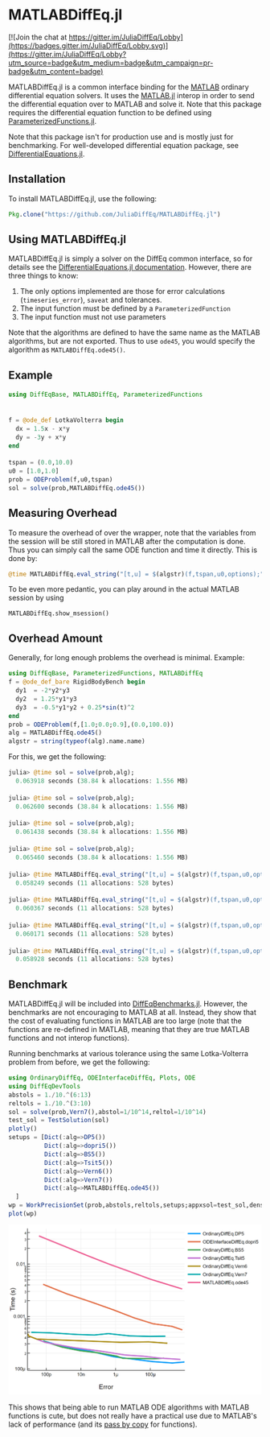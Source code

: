 # MATLABDiffEq.jl

[![Join the chat at https://gitter.im/JuliaDiffEq/Lobby](https://badges.gitter.im/JuliaDiffEq/Lobby.svg)](https://gitter.im/JuliaDiffEq/Lobby?utm_source=badge&utm_medium=badge&utm_campaign=pr-badge&utm_content=badge)

MATLABDiffEq.jl is a common interface binding for the [MATLAB](https://www.mathworks.com/products/matlab.html) ordinary differential equation solvers. It uses the [MATLAB.jl](https://github.com/JuliaInterop/MATLAB.jl) interop in order to
send the differential equation over to MATLAB and solve it. Note that this
package requires the differential equation function to be defined using
[ParameterizedFunctions.jl](https://github.com/JuliaDiffEq/ParameterizedFunctions.jl).

Note that this package isn't for production use and is mostly just for benchmarking. For well-developed differential equation package, see
[DifferentialEquations.jl](https://github.com/JuliaDiffEq/DifferentialEquations.jl).

## Installation

To install MATLABDiffEq.jl, use the following:

```julia
Pkg.clone("https://github.com/JuliaDiffEq/MATLABDiffEq.jl")
```

## Using MATLABDiffEq.jl

MATLABDiffEq.jl is simply a solver on the DiffEq common interface, so for details see the [DifferentialEquations.jl documentation](https://juliadiffeq.github.io/DiffEqDocs.jl/latest/). However, there are three things to know:

1. The only options implemented are those for error calculations (`timeseries_error`), `saveat` and tolerances.
2. The input function must be defined by a `ParameterizedFunction`
3. The input function must not use parameters

Note that the algorithms are defined to have the same name as the MATLAB algorithms, but are not exported. Thus to use `ode45`, you would specify the algorithm as `MATLABDiffEq.ode45()`.

## Example

```julia
using DiffEqBase, MATLABDiffEq, ParameterizedFunctions


f = @ode_def LotkaVolterra begin
  dx = 1.5x - x*y
  dy = -3y + x*y
end

tspan = (0.0,10.0)
u0 = [1.0,1.0]
prob = ODEProblem(f,u0,tspan)
sol = solve(prob,MATLABDiffEq.ode45())
```

## Measuring Overhead

To measure the overhead of over the wrapper, note that the variables
from the session will be still stored in MATLAB after the computation
is done. Thus you can simply call the same ODE function and time it
directly. This is done by:

```julia
@time MATLABDiffEq.eval_string("[t,u] = $(algstr)(f,tspan,u0,options);")
```

To be even more pedantic, you can play around in the actual MATLAB
session by using

```
MATLABDiffEq.show_msession()
```

## Overhead Amount

Generally, for long enough problems the overhead is minimal. Example:

```julia
using DiffEqBase, ParameterizedFunctions, MATLABDiffEq
f = @ode_def_bare RigidBodyBench begin
  dy1  = -2*y2*y3
  dy2  = 1.25*y1*y3
  dy3  = -0.5*y1*y2 + 0.25*sin(t)^2
end
prob = ODEProblem(f,[1.0;0.0;0.9],(0.0,100.0))
alg = MATLABDiffEq.ode45()
algstr = string(typeof(alg).name.name)
```

For this, we get the following:

```julia
julia> @time sol = solve(prob,alg);
  0.063918 seconds (38.84 k allocations: 1.556 MB)

julia> @time sol = solve(prob,alg);
  0.062600 seconds (38.84 k allocations: 1.556 MB)

julia> @time sol = solve(prob,alg);
  0.061438 seconds (38.84 k allocations: 1.556 MB)

julia> @time sol = solve(prob,alg);
  0.065460 seconds (38.84 k allocations: 1.556 MB)

julia> @time MATLABDiffEq.eval_string("[t,u] = $(algstr)(f,tspan,u0,options);")
  0.058249 seconds (11 allocations: 528 bytes)

julia> @time MATLABDiffEq.eval_string("[t,u] = $(algstr)(f,tspan,u0,options);")
  0.060367 seconds (11 allocations: 528 bytes)

julia> @time MATLABDiffEq.eval_string("[t,u] = $(algstr)(f,tspan,u0,options);")
  0.060171 seconds (11 allocations: 528 bytes)

julia> @time MATLABDiffEq.eval_string("[t,u] = $(algstr)(f,tspan,u0,options);")
  0.058928 seconds (11 allocations: 528 bytes)
```

## Benchmark

MATLABDiffEq.jl will be included into [DiffEqBenchmarks.jl](https://github.com/JuliaDiffEq/DiffEqBenchmarks.jl). However, the benchmarks are not encouraging to MATLAB at all.  Instead, they show that the cost of evaluating functions in MATLAB are too large (note that the functions are re-defined in MATLAB, meaning that they are true MATLAB functions and not interop functions).

Running benchmarks at various tolerance using the same Lotka-Volterra problem from before, we get the following:

```julia
using OrdinaryDiffEq, ODEInterfaceDiffEq, Plots, ODE
using DiffEqDevTools
abstols = 1./10.^(6:13)
reltols = 1./10.^(3:10)
sol = solve(prob,Vern7(),abstol=1/10^14,reltol=1/10^14)
test_sol = TestSolution(sol)
plotly()
setups = [Dict(:alg=>DP5())
          Dict(:alg=>dopri5())
          Dict(:alg=>BS5())
          Dict(:alg=>Tsit5())
          Dict(:alg=>Vern6())
          Dict(:alg=>Vern7())
          Dict(:alg=>MATLABDiffEq.ode45())
  ]
wp = WorkPrecisionSet(prob,abstols,reltols,setups;appxsol=test_sol,dense=false,save_everystep=false,numruns=1000,maxiters=10000000,ttimeseries_errors=false,verbose=false)
plot(wp)
```

![Benchmark](assets/matlab_bench.png)

This shows that being able to run MATLAB ODE algorithms with MATLAB functions
is cute, but does not really have a practical use due to MATLAB's lack of
performance (and its [pass by copy](https://www.mathworks.com/matlabcentral/answers/152-can-matlab-pass-by-reference) for functions).
